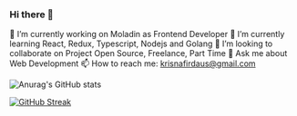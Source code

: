 ### Hi there 👋

🔭 I’m currently working on Moladin as Frontend Developer
🌱 I’m currently learning React, Redux, Typescript, Nodejs and Golang
👯 I’m looking to collaborate on Project Open Source, Freelance, Part Time
💬 Ask me about Web Development
📫 How to reach me: krisnafirdaus@gmail.com

![Anurag's GitHub stats](https://github-readme-stats.vercel.app/api?username=krisnafirdaus&show_icons=true&theme=tokyonight&border_color=141E61)

[![GitHub Streak](https://github-readme-streak-stats.herokuapp.com?user=krisnafirdaus&theme=radical&hide_border=true)](https://git.io/streak-stats)

